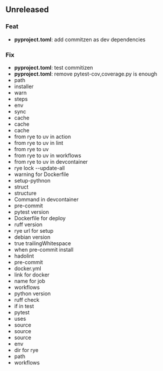 ## Unreleased

### Feat

- **pyproject.toml**: add commitzen as dev dependencies

### Fix

- **pyproject.toml**: test commitizen
- **pyproject.toml**: remove pytest-cov,coverage.py is enough
- path
- installer
- warn
- steps
- env
- sync
- cache
- cache
- cache
- from rye to uv in action
- from rye to uv in lint
- from rye to uv
- from rye to uv in workflows
- from rye to uv in devcontainer
- rye lock --update-all
- warning for Dockerfile
- setup-pythnon
- struct
- structure
- Command in devcontainer
- pre-commit
- pytest version
- Dockerfile for deploy
- ruff version
- rye url for setup
- debian version
- true trailingWhitespace
- when pre-commit install
- hadolint
- pre-commit
- docker.yml
- link for docker
- name for job
- workflows
- python version
- ruff check
- if in test
- pytest
- uses
- source
- source
- source
- env
- dir for rye
- path
- workflows
